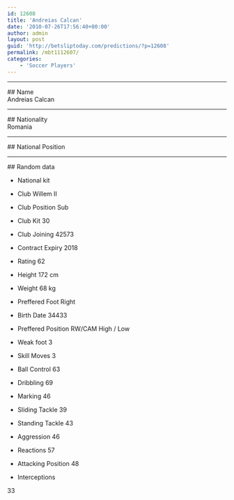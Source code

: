 ```yaml
---
id: 12608
title: 'Andreias Calcan'
date: '2010-07-26T17:56:40+00:00'
author: admin
layout: post
guid: 'http://betsliptoday.com/predictions/?p=12608'
permalink: /mbt1112607/
categories:
    - 'Soccer Players'
---
```


- - - - - -

\## Name  
 Andreias Calcan

- - - - - -

\## Nationality  
 Romania

- - - - - -

\## National Position

- - - - - -

\## Random data

- National kit
- Club
 Willem II

- Club Position
 Sub

- Club Kit
 30

- Club Joining
 42573

- Contract Expiry
 2018

- Rating
 62

- Height
 172 cm

- Weight
 68 kg

- Preffered Foot
 Right

- Birth Date
 34433

- Preffered Position
 RW/CAM High / Low

- Weak foot
 3

- Skill Moves
 3

- Ball Control
 63

- Dribbling
 69

- Marking
 46

- Sliding Tackle
 39

- Standing Tackle
 43

- Aggression
 46

- Reactions
 57

- Attacking Position
 48

- Interceptions

 33